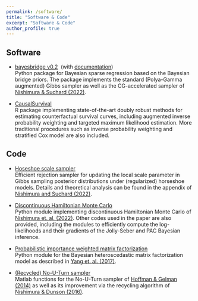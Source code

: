 ```yaml
---
permalink: /software/
title: "Software & Code"
excerpt: "Software & Code"
author_profile: true
---
```


## Software
- [bayesbridge v0.2](https://github.com/OHDSI/bayes-bridge)&nbsp; (with [documentation](https://bayes-bridge.readthedocs.io/en/latest/))
  <br> Python package for Bayesian sparse regression based on the Bayesian bridge priors. The package implements the standard (Polya-Gamma augmented) Gibbs sampler as well as the CG-accelerated sampler of [Nishimura & Suchard (2022)](https://doi.org/10.1080/01621459.2022.2057859).

- [CausalSurvival](https://github.com/nishimura-zeger-lab/CausalSurvival) <br>
  R package implementing state-of-the-art doubly robust methods for estimating counterfactual survival curves, including augmented inverse probability weighting and targeted maximum likelihood estimation. More traditional procedures such as inverse probability weighting and stratified Cox model are also included.

## Code
- [Hoseshoe scale sampler](https://github.com/aki-nishimura/horseshoe-scale-sampler) <br>
  Efficient rejection sampler for updating the local scale parameter in Gibbs sampling posterior distributions under (regularized) horseshoe models. Details and theoretical analysis can be found in the appendix of [Nishimura and Suchard (2022)](https://doi.org/10.1214/22-BA1308).

- [Discontinuous Hamiltonian Monte Carlo](https://github.com/aki-nishimura/discontinuous-hmc)
  <br> Python module implementing discontinuous Hamiltonian Monte Carlo of [Nishimura et. al. (2022)](https://doi.org/10.1093/biomet/asz083). Other codes used in the paper are also provided, including the modules to efficiently compute the log-likelihoods and their gradients of the Jolly-Seber and PAC Bayesian inference.

- [Probabilistic importance weighted matrix factorization](https://github.com/aki-nishimura/probabilistic-matrix-factorization)
  <br> Python module for the Bayesian heteroscedastic matrix factorization model as described in [Yang et. al. (2017)](https://www.researchgate.net/publication/320883956_Bayesian_Heteroscedastic_Matrix_Factorization_for_Conversion_Rate_Prediction).

- [(Recycled) No-U-Turn sampler](https://github.com/aki-nishimura/NUTS-matlab)
  <br> Matlab functions for the No-U-Turn sampler of [Hoffman & Gelman (2014)](http://www.jmlr.org/papers/volume15/hoffman14a/hoffman14a.pdf) as well as its improvement via the recycling algorithm of [Nishimura & Dunson (2016)](https://arxiv.org/abs/1511.06925).
